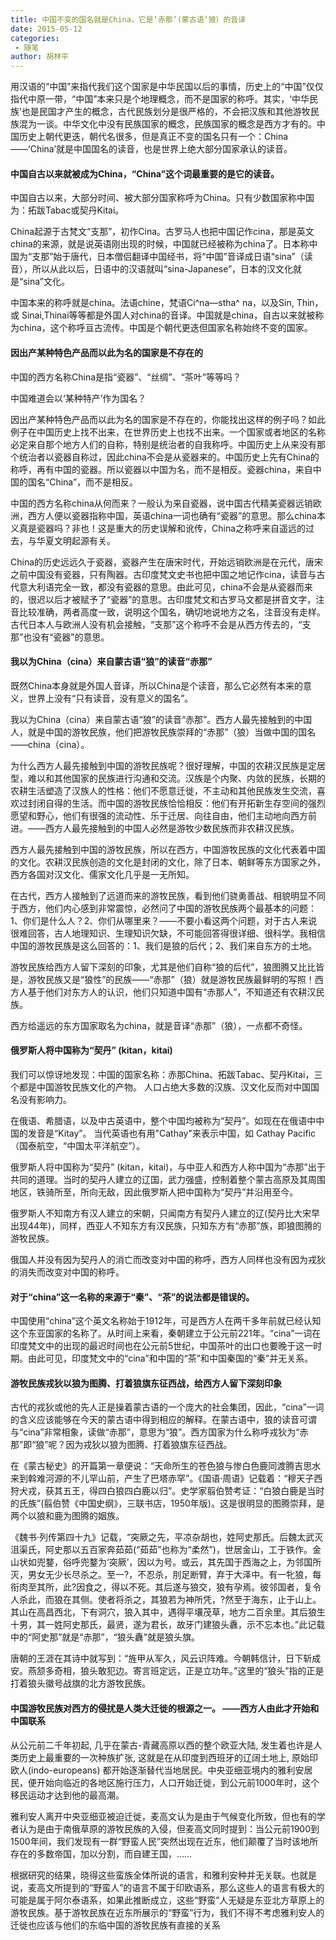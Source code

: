 ```yaml
---
title: 中国不变的国名就是China，它是‘赤那’(蒙古语‘狼）的音译
date: 2015-05-12
categories:
 - 随笔
author: 胡林平
---
```


用汉语的“中国”来指代我们这个国家是中华民国以后的事情，历史上的“中国”仅仅指代中原一带，“中国”本来只是个地理概念，而不是国家的称呼。其实，‘中华民族’也是民国才产生的概念，古代民族划分是很严格的，不会把汉族和其他游牧民族混为一谈。中华文化中没有民族国家的概念，民族国家的概念是西方才有的。中国历史上朝代更迭，朝代名很多，但是真正不变的国名只有一个：China——‘China’就是中国国名的读音，也是世界上绝大部分国家承认的读音。

<!-- more -->

#### 中国自古以来就被成为China，“China”这个词最重要的是它的读音。
   
中国自古以来，大部分时间、被大部分国家称呼为China。只有少数国家称中国为：拓跋Tabac或契丹Kitai。

China起源于古梵文“支那”，初作Cina。古罗马人也把中国记作cina，那是英文china的来源，就是说英语刚出现的时候，中国就已经被称为china了。日本称中国为“支那”始于唐代，日本僧侣翻译中国经书，将“中国”音译成日语“sina”（读音），所以从此以后，日语中的汉语就叫“sina-Japanese”，日本的汉文化就是“sina”文化。

中国本来的称呼就是china。法语chine，梵语Ci^na—stha^ na，以及Sin, Thin，或 Sinai,Thinai等等都是外国人对china的音译。中国就是china，自古以来就被称为china，这个称呼亘古流传。中国是个朝代更迭但国家名称始终不变的国家。
 
#### 因出产某种特色产品而以此为名的国家是不存在的 

中国的西方名称China是指“瓷器”、“丝绸”、“茶叶”等等吗？

中国难道会以‘某种特产’作为国名？ 

因出产某种特色产品而以此为名的国家是不存在的，你能找出这样的例子吗？如此例子在中国历史上找不出来，在世界历史上也找不出来。一个国家或者地区的名称必定来自那个地方人们的自称，特别是统治者的自我称呼。中国历史上从来没有那个统治者以瓷器自称过，因此china不会是从瓷器来的。中国历史上先有China的称呼，再有中国的瓷器。所以瓷器以中国为名，而不是相反。瓷器china，来自中国的国名“China”，而不是相反。

中国的西方名称china从何而来？一般认为来自瓷器，说中国古代精美瓷器远销欧洲，西方人便以瓷器指称中国，英语china一词也确有“瓷器”的意思。那么china本义真是瓷器吗？非也！这是重大的历史误解和讹传，China之称呼来自遥远的过去，与华夏文明起源有关。

China的历史远远久于瓷器，瓷器产生在唐宋时代，开始远销欧洲是在元代，唐宋之前中国没有瓷器，只有陶器。古印度梵文史书也把中国之地记作cina，读音与古代意大利语完全一致，都没有瓷器的意思。由此可见，china不会是从瓷器而来的，很迟以后才被赋予了“瓷器”的意思。古印度梵文和古罗马文都是拼音文字，注音比较准确，两者高度一致，说明这个国名，确切地说地方之名，注音没有走样。古代日本人与欧洲人没有机会接触，“支那”这个称呼不会是从西方传去的，“支那”也没有“瓷器”的意思。
 
#### 我以为China（cina）来自蒙古语“狼”的读音“赤那”

既然China本身就是外国人音译，所以China是个读音，那么它必然有本来的意义，世界上没有“只有读音，没有意义的国名”。

我以为China（cina）来自蒙古语“狼”的读音“赤那”。西方人最先接触到的中国人，就是中国的游牧民族，他们把游牧民族崇拜的“赤那”（狼）当做中国的国名——china（cina）。

为什么西方人最先接触到中国的游牧民族呢？很好理解，中国的农耕汉民族是定居型，难以和其他国家的民族进行沟通和交流。汉族是个内聚、内敛的民族，长期的农耕生活塑造了汉族人的性格：他们不愿意迁徙，不主动和其他民族发生交流，喜欢过封闭自得的生活。而中国的游牧民族恰恰相反：他们有开拓新生存空间的强烈愿望和野心，他们有很强的流动性、乐于迁居、向往自由，他们主动地向西方前进。——西方人最先接触到的中国人必然是游牧少数民族而非农耕汉民族。 

西方人最先接触到中国的游牧民族，所以在西方，中国游牧民族的文化代表着中国的文化。农耕汉民族创造的文化是封闭的文化，除了日本、朝鲜等东方国家之外，西方各国对汉文化、儒家文化几乎是一无所知。 

在古代，西方人接触到了远道而来的游牧民族，看到他们骁勇善战、相貌明显不同于西方，他们内心感到非常震惊，必然问了中国的游牧民族两个最基本的问题：1、你们是什么人？2、你们从哪里来？——不要小看这两个问题，对于古人来说很难回答，古人地理知识、生理知识欠缺，不可能回答得很详细、很科学。我相信中国的游牧民族是这么回答的：1、我们是狼的后代；2、我们来自东方的土地。 

游牧民族给西方人留下深刻的印象，尤其是他们自称“狼的后代”，狼图腾又比比皆是，游牧民族又是“狼性”的民族——“赤那”（狼）就是游牧民族最鲜明的写照！西方人基于他们对东方人的认识，他们只知道中国有“赤那人”，不知道还有农耕汉民族。 

西方给遥远的东方国家取名为china，就是音译“赤那”（狼），一点都不奇怪。
 
#### 俄罗斯人将中国称为“契丹” (kitan，kitai)

我们可以惊讶地发现：中国的国家名称：赤那China、拓跋Tabac、契丹Kitai，三个都是中国游牧民族文化的产物。
人口占绝大多数的汉族、汉文化反而对中国国名没有影响力。

在俄语、希腊语，以及中古英语中，整个中国均被称为“契丹”。如现在在俄语中中国的发音是“Kitay”。 当代英语也有用"Cathay"来表示中国，如 Cathay Pacific（国泰航空，“中国太平洋航空”）。

俄罗斯人将中国称为“契丹” (kitan，kitai)，与中亚人和西方人称中国为“赤那”出于共同的道理。当时的契丹人建立的辽国，武力强盛，控制着整个蒙古高原及其周围地区，铁骑所至，所向无敌，因此俄罗斯人把中国称为“契丹”并沿用至今。

俄罗斯人不知南方有汉人建立的宋朝，只闻南方有契丹人建立的辽(契丹比大宋早出现44年)，同样，西亚人不知东方有汉民族，只知东方有“赤那”族，即狼图腾的游牧民族。

俄国人并没有因为契丹人的消亡而改变对中国的称呼，西方人同样也没有因为戎狄的消失而改变对中国的称呼。
 
#### 对于“china”这一名称的来源于“秦”、“茶”的说法都是错误的。

中国使用“china”这个英文名称始于1912年，可是西方人在两千多年前就已经认知这个东亚国家的名称了。从时间上来看，秦朝建立于公元前221年。“cina”一词在印度梵文中的出现的最迟时间也在公元前5世纪，中国茶叶的出口也要晚于这一时期。由此可见，印度梵文中的“cina”和中国的“茶”和中国秦国的“秦”并无关系。

#### 游牧民族戎狄以狼为图腾、打着狼旗东征西战，给西方人留下深刻印象

古代的戎狄或他的先人正是操着蒙古语的一个庞大的社会集团，因此，“cina”一词的含义应该能够在今天的蒙古语中得到相应的解释。在蒙古语中，狼的读音可谓与“cina”非常相象，读做“赤那”，意思为“狼”。西方国家为什么称呼戎狄为“赤那”即“狼”呢？因为戎狄以狼为图腾、打着狼旗东征西战。

在《蒙古秘史》的开篇第一章便说：“天命所生的苍色狼与惨白色鹿同渡腾吉思水来到斡难河源的不儿罕山前，产生了巴塔赤罕”。《国语·周语》记载着：“穆天子西狩犬戎，获其五王，得四白狼四白鹿以归”。史学家翦伯赞考证：“白狼白鹿是当时的氏族”(翦伯赞《中国史纲》，三联书店，1950年版)。这是很明显的图腾崇拜，是两个以狼和鹿为图腾的姻族。

《魏书·列传第四十九》记载，“突厥之先，平凉杂胡也，姓阿史那氏。后魏太武灭沮渠氏，阿史那以五百家奔茹茹(“茹茹”也称为“柔然”)，世居金山，工于铁作。金山状如兜鍪，俗呼兜鍪为‘突厥’，因以为号。或云，其先国于西海之上，为邻国所灭，男女无少长尽杀之。至一?，不忍杀，刖足断臂，弃于大泽中。有一牝狼，每衔肉至其所，此?因食之，得以不死。其后遂与狼交，狼有孕焉。彼邻国者，复令人杀此，而狼在其侧。使者将杀之，其狼若为神所凭，?然至于海东，止于山上。其山在高昌西北，下有洞穴，狼入其中，遇得平壤茂草，地方二百余里。其后狼生十男，其一姓阿史那氏，最贤，遂为君长，故牙门建狼头纛，示不忘本也。”此记载中的“阿史那”就是“赤那”，“狼头纛”就是狼头旗。

唐朝的王涯在其诗中就写到：“旌甲从军久，风云识阵难。今朝韩信计，日下斩成安。燕颔多奇相，狼头敢犯边。寄言班定远，正是立功年。”这里的“狼头”指的正是打着狼头徽号战旗的北方游牧民族。
 
#### 中国游牧民族对西方的侵扰是人类大迁徙的根源之一。 ——西方人由此才开始和中国联系

从公元前二千年初起, 几乎在蒙古-青藏高原以西的整个欧亚大陆, 发生着也许是人类历史上最重要的一次种族扩张, 这就是在从印度到西班牙的辽阔土地上, 原始印欧人(indo-europeans) 都开始逐渐替代当地居民。中央亚细亚境内的雅利安居民，便开始向临近的各地区施行压力，人口开始迁徙，到公元前1000年时，这个移民运动才达到他的最高潮。

雅利安人离开中央亚细亚被迫迁徙，麦高文认为是由于气候变化所致，但也有的学者认为是由于南俄草原的游牧民族的入侵，但麦高文同时提到：当公元前1900到1500年间，我们发现有一群“野蛮人民”突然出现在近东，他们颠覆了当时该地所存在的多数帝国，加以分割，而自建王国，……

根据研究的结果，晓得这些蛮族全体所说的语言，和雅利安种并无关联。也就是说，麦高文所提到的“野蛮人”的语言不属于印欧语系，那么这些人的语言有极大的可能是属于阿尔泰语系，如果此推断成立，这些“野蛮”人无疑是东亚北方草原上的游牧民族。基于游牧民族在近东所展示的“野蛮”行为，我们不得不考虑雅利安人的迁徙也应该与他们的东临中国的游牧民族有直接的关系